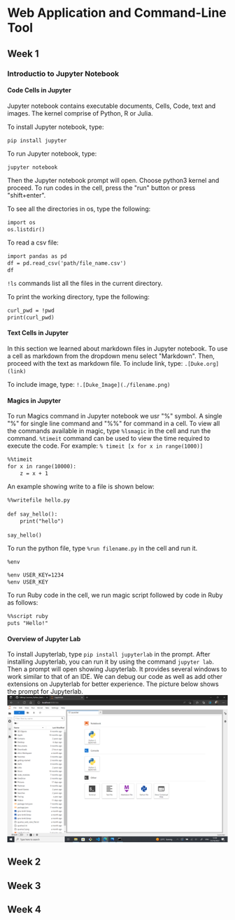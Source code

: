 # Web Application and Command-Line Tool

## Week 1

### Introductio to Jupyter Notebook

#### Code Cells in Jupyter

Jupyter notebook contains executable documents, Cells, Code, text and images. The kernel comprise of Python, R or Julia.

To install Jupyter notebook, type:
```
pip install jupyter
```
To run Jupyter notebook, type:
```
jupyter notebook
```
Then the Jupyter notebook prompt will open. Choose python3 kernel and proceed.
To run codes in the cell, press the "run" button or press "shift+enter".

To see all the directories in os, type the following:
```
import os
os.listdir()
```

To read a csv file:
```
import pandas as pd
df = pd.read_csv('path/file_name.csv')
df
```

`!ls` commands list all the files in the current directory.

To print the working directory, type the following:
```
curl_pwd = !pwd
print(curl_pwd)
```

#### Text Cells in Jupyter

In this section we learned about markdown files in Jupyter notebook. To use a cell as markdown from the dropdown menu select "Markdown". Then, proceed with the text as markdown file.
To include link, type:
`.[Duke.org](link)`

To include image, type:
`!.[Duke_Image](./filename.png)`

#### Magics in Jupyter

To run Magics command in Jupyter notebook we usr "%" symbol. A single "%" for single line command and "%%" for command in a cell. To view all the commands available in magic, type `%lsmagic` in the cell and run the command.
`%timeit` command can be used to view the time required to execute the code. For example:
`% timeit [x for x in range(1000)]`
```
%%timeit
for x in range(10000):
    z = x + 1
```
An example showing write to a file is shown below:
```
%%writefile hello.py

def say_hello():
    print("hello")
    
say_hello()
```
To run the python file, type `%run filename.py` in the cell and run it.

```
%env
```
```
%env USER_KEY=1234
%env USER_KEY
```
To run Ruby code in the cell, we run magic script followed by code in Ruby as follows:
```
%%script ruby
puts "Hello!"
```

#### Overview of Jupyter Lab

To install Jupyterlab, type `pip install jupyterlab` in the prompt. After installing Jupyterlab, you can run it by using the command `jupyter lab`. Then a prompt will open showing Jupyterlab. It provides several windows to work similar to that of an IDE. We can debug our code as well as add other extensions on Jupyterlab for better experience.
The picture below shows the prompt for Jupyterlab.
![](images/jupyterlab_prompt.png)

## Week 2


## Week 3


## Week 4


